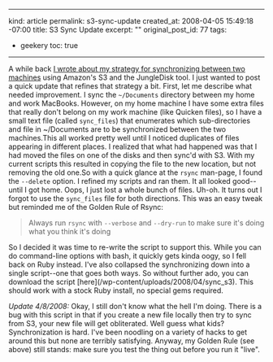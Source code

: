 ----- 
kind: article
permalink: s3-sync-update
created_at: 2008-04-05 15:49:18 -07:00
title: S3 Sync Update
excerpt: ""
original_post_id: 77
tags: 
- geekery
toc: true
-----
A while back [I wrote about my strategy for synchronizing between two machines](http://blog.livollmers.net/index.php/2008/01/21/poor-mans-mac/) using Amazon's S3 and the JungleDisk tool. I just wanted to post a quick update that refines that strategy a bit. First, let me describe what needed improvement. I sync the `~/Documents` directory between my home and work MacBooks. However, on my home machine I have some extra files that really don't belong on my work machine (like Quicken files), so I have a small text file (called `sync_files`) that enumerates which sub-directories and file in ~/Documents are to be synchronized between the two machines.This all worked pretty well until I noticed duplicates of files appearing in different places. I realized that what had happened was that I had moved the files on one of the disks and then sync'd with S3. With my current scripts this resulted in copying the file to the new location, but not removing the old one.So with a quick glance at the `rsync` man-page, I found the `--delete` option. I refined my scripts and ran them. It all looked good--until I got home. Oops, I just lost a whole bunch of files. Uh-oh. It turns out I forgot to use the `sync_files` file for both directions. This was an easy tweak but reminded me of the Golden Rule of Rsync:

<blockquote>
  

  Always run `rsync` with `--verbose` and `--dry-run` to make sure it's doing what you think it's doing

</blockquote>So I decided it was time to re-write the script to support this. While you can do command-line options with bash, it quickly gets kinda oogy, so I fell back on Ruby instead. I've also collapsed the synchronizing down into a single script--one that goes both ways. So without further ado, you can download the script [here](/wp-content/uploads/2008/04/sync_s3). This should work with a stock Ruby install, no special gems required.

*Update 4/8/2008:* Okay, I still don't know what the hell I'm doing. There is a bug with this script in that if you create a new file locally then try to sync from S3, your new file will get obliterated. Well guess what kids? Synchronization is hard. I've been noodling on a variety of hacks to get around this but none are terribly satisfying. Anyway, my Golden Rule (see above) still stands: make sure you test the thing out before you run it "live".

